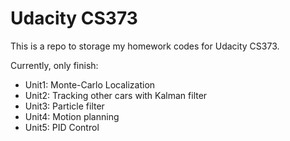 Udacity CS373
=============

This is a repo to storage my homework codes for Udacity CS373.

Currently, only finish:

* Unit1: Monte-Carlo Localization
* Unit2: Tracking other cars with Kalman filter
* Unit3: Particle filter
* Unit4: Motion planning
* Unit5: PID Control

